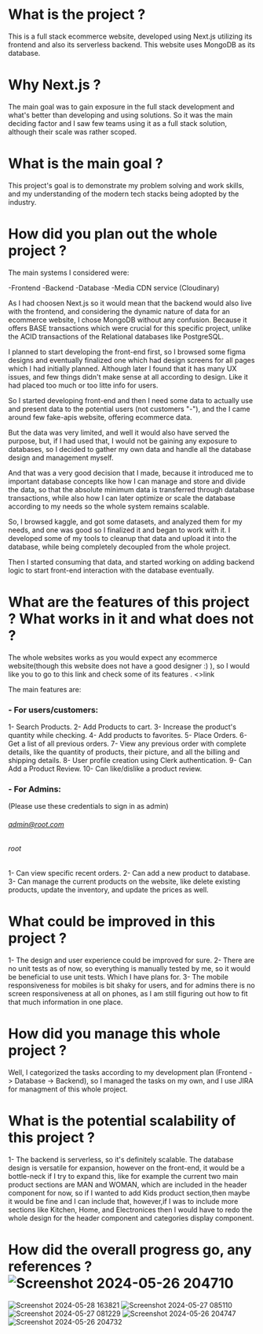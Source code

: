# What is the project ? 

This is a full stack ecommerce website, developed using Next.js utilizing its frontend and also its serverless backend. This website uses MongoDB as its database.


# Why Next.js ?

The main goal was to gain exposure in the full stack development and what's better than developing and using solutions. So it was the main deciding factor and I saw few teams using it as a full stack solution, although their scale was rather scoped. 


# What is the main goal ?
This project's goal is to demonstrate my problem solving and work skills, and my understanding of the modern tech stacks being adopted by the industry.


# How did you plan out the whole project ?

The main systems I considered were: 

-Frontend
-Backend
-Database
-Media CDN service (Cloudinary)

As I had choosen Next.js so it would mean that the backend would also live with the frontend, and considering the dynamic nature of data for an ecommerce website, I chose MongoDB without any confusion. Because it offers BASE transactions which were crucial for this specific project, unlike the ACID transactions of the Relational databases like PostgreSQL.

I planned to start developing the front-end first, so I browsed some figma designs and eventually finalized one which had design screens for all pages which I had initially planned. Although later I found that it has many UX issues, and few things didn't make sense at all according to design. Like it had placed too much or too litte info for users.

So I started developing front-end and then I need some data to actually use and present data to the potential users (not customers "-"), and the I came around few fake-apis website, offering ecommerce data. 

But the data was very limited, and well it would also have served the purpose, but, if I had used that, I would not be gaining any exposure to databases, so I decided to gather my own data and handle all the database design and management myself. 

And that was a very good decision that I made, because it introduced me to important database concepts like how I can manage and store and divide the data, so that the absolute minimum data is transferred through database transactions, while also how I can later optimize or scale the database according to my needs so the whole system remains scalable.

So, I browsed kaggle, and got some datasets, and analyzed them for my needs, and one was good so I finalized it and began to work with it.
I developed some of my tools to cleanup that data and upload it into the database, while being completely decoupled from the whole project.

Then I started consuming that data, and started working on adding backend logic to start front-end interaction with the database eventually. 

# What are the features of this project ? What works in it and what does not ?

The whole websites works as you would expect any ecommerce website(though this website does not have a good designer :) ), so I would like you to go to this link and check some of its features . <>link</link>

The main features are:

### - For users/customers:

1- Search Products.
2- Add Products to cart.
3- Increase the product's quantity while checking.
4- Add products to favorites.
5- Place Orders. 
6- Get a list of all previous orders.
7- View any previous order with complete details, like the quantity of products, their picture, and all the billing and shipping details.
8- User profile creation using Clerk authentication.
9- Can Add a Product Review.
10- Can like/dislike a product review.

### - For Admins:

(Please use these credentials to sign in as admin)
###### admin@root.com
###### root

1- Can view specific recent orders.
2- Can add a new product to database.
3- Can manage the current products on the website, like delete existing products, update the inventory, and update the prices as well.


# What could be improved in this project ?

1- The design and user experience could be improved for sure. 
2- There are no unit tests as of now, so everything is manually tested by me, so it would be beneficial to use unit tests. Which I have plans for.
3- The mobile responsiveness for mobiles is bit shaky for users, and for admins there is no screen responsiveness at all on phones, as I am still figuring out how to fit that much information in one place.

# How did you manage this whole project ? 

Well, I categorized the tasks according to my development plan (Frontend -> Database -> Backend), so I managed the tasks on my own, and I use JIRA for managment of this whole project.

# What is the potential scalability of this project ? 

1- The backend is serverless, so it's definitely scalable. The database design is versatile for expansion, however on the front-end, it would be a bottle-neck if I try to expand this, like for example the current two main product sections are MAN and WOMAN, which are included in the header component for now, so if I wanted to add Kids product section,then maybe it would be fine and I can include that, however,if I was to include more sections like Kitchen, Home, and Electronices then I would have to redo the whole design for the header component and categories display component.

# How did the overall progress go, any references ?![Screenshot 2024-05-26 204710](https://github.com/stuckrabbit/luminae/assets/165798996/17685113-b098-46bb-865f-54d786e491ca)
![Screenshot 2024-05-28 163821](https://github.com/stuckrabbit/luminae/assets/165798996/24f2f748-3389-44b5-8bb1-f9cc8e165042)
![Screenshot 2024-05-27 085110](https://github.com/stuckrabbit/luminae/assets/165798996/a7ee0ed2-b50a-48b9-a319-6c9370a0d5e3)
![Screenshot 2024-05-27 081229](https://github.com/stuckrabbit/luminae/assets/165798996/b7836179-57af-4081-8793-4cf190505f05)
![Screenshot 2024-05-26 204747](https://github.com/stuckrabbit/luminae/assets/165798996/b0735924-5cdd-40ec-bfc8-6a800277aa28)
![Screenshot 2024-05-26 204732](https://github.com/stuckrabbit/luminae/assets/165798996/51c5a381-99b7-49e3-8494-cbe3b9e15c97)

